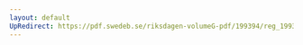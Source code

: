 ```yaml
---
layout: default
UpRedirect: https://pdf.swedeb.se/riksdagen-volumeG-pdf/199394/reg_199394/reg_199394_0487.pdf
---
```

